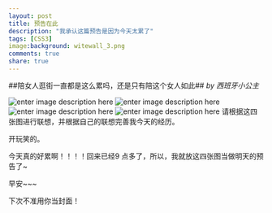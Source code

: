 ```yaml
---
layout: post
title: 预告在此
description: "我承认这篇预告是因为今天太累了"
tags: [CSS3]
image:background: witewall_3.png
comments: true
share: true
---
```

##陪女人逛街一直都是这么累吗，还是只有陪这个女人如此##
*by 西班牙小公主*


![enter image description here](http://ww3.sinaimg.cn/mw690/6bfe8f1bgw1ewho4wunesj214i2001kx.jpg)
![enter image description here](http://ww1.sinaimg.cn/mw690/6bfe8f1bgw1ewho4sxnwlj22yo1o0kjn.jpg)
![enter image description here](http://ww4.sinaimg.cn/mw690/6bfe8f1bgw1ewho4j8u5lj22yo1o07wi.jpg)
![enter image description here](http://ww4.sinaimg.cn/mw690/6bfe8f1bgw1ewho4dzh9sj22yo1o0e83.jpg)
请根据这四张图进行联想，并根据自己的联想完善我今天的经历。

开玩笑的。

今天真的好累啊！！！！回来已经9 点多了，所以，我就放这四张图当做明天的预告了~

早安~~~

下次不准用你当封面！